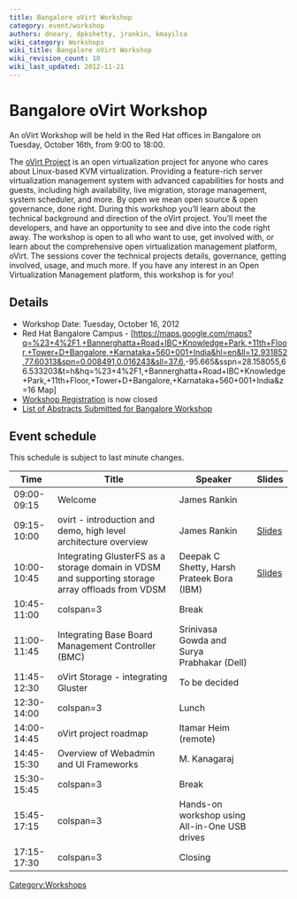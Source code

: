 ```yaml
---
title: Bangalore oVirt Workshop
category: event/workshop
authors: dneary, dpkshetty, jrankin, kmayilsa
wiki_category: Workshops
wiki_title: Bangalore oVirt Workshop
wiki_revision_count: 10
wiki_last_updated: 2012-11-21
---
```


# Bangalore oVirt Workshop

An oVirt Workshop will be held in the Red Hat offices in Bangalore on Tuesday, October 16th, from 9:00 to 18:00.

The [oVirt Project](http://www.ovirt.org) is an open virtualization project for anyone who cares about Linux-based KVM virtualization. Providing a feature-rich server virtualization management system with advanced capabilities for hosts and guests, including high availability, live migration, storage management, system scheduler, and more. By open we mean open source & open governance, done right. During this workshop you’ll learn about the technical background and direction of the oVirt project. You’ll meet the developers, and have an opportunity to see and dive into the code right away. The workshop is open to all who want to use, get involved with, or learn about the comprehensive open virtualization management platform, oVirt. The sessions cover the technical projects details, governance, getting involved, usage, and much more. If you have any interest in an Open Virtualization Management platform, this workshop is for you!

## Details

*   Workshop Date: Tuesday, October 16, 2012
*   Red Hat Bangalore Campus - [<https://maps.google.com/maps?q=%23+4%2F1,+Bannerghatta+Road+IBC+Knowledge+Park,+11th+Floor,+Tower+D+Bangalore,+Karnataka+560+001+India&hl=en&ll=12.931852,77.60313&spn=0.008491,0.016243&sll=37.6>,-95.665&sspn=28.158055,66.533203&t=h&hq=%23+4%2F1,+Bannerghatta+Road+IBC+Knowledge+Park,+11th+Floor,+Tower+D+Bangalore,+Karnataka+560+001+India&z=16 Map]
*   [Workshop Registration](http://ovirtbangalore2012.eventbrite.com/) is now closed
*   [List of Abstracts Submitted for Bangalore Workshop](http://wiki.ovirt.org/wiki/Bangalore_Abstracts)

## Event schedule

This schedule is subject to last minute changes.

| Time        | Title                                                                                             | Speaker                                    | Slides                                                        |
|-------------|---------------------------------------------------------------------------------------------------|--------------------------------------------|---------------------------------------------------------------|
| 09:00-09:15 | Welcome                                                                                           | James Rankin                               |                                                               |
| 09:15-10:00 | ovirt - introduction and demo, high level architecture overview                                   | James Rankin                               | [ Slides](Media:OVirt-intro-bangalore-oct2012.pdf) |
| 10:00-10:45 | Integrating GlusterFS as a storage domain in VDSM and supporting storage array offloads from VDSM | Deepak C Shetty, Harsh Prateek Bora (IBM)  | [ Slides](Media:ovirt_wksp_blr.pdf)                |
| 10:45-11:00 | colspan=3 | Break                                                                                 |
| 11:00-11:45 | Integrating Base Board Management Controller (BMC)                                                | Srinivasa Gowda and Surya Prabhakar (Dell) |                                                               |
| 11:45-12:30 | oVirt Storage - integrating Gluster                                                               | To be decided                              |                                                               |
| 12:30-14:00 | colspan=3 | Lunch                                                                                 |
| 14:00-14:45 | oVirt project roadmap                                                                             | Itamar Heim (remote)                       |                                                               |
| 14:45-15:30 | Overview of Webadmin and UI Frameworks                                                            | M. Kanagaraj                               |                                                               |
| 15:30-15:45 | colspan=3 | Break                                                                                 |
| 15:45-17:15 | colspan=3 | Hands-on workshop using All-in-One USB drives                                         |
| 17:15-17:30 | colspan=3 | Closing                                                                               |

<Category:Workshops>

